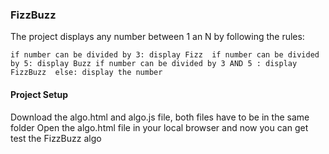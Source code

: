 ### FizzBuzz
The project displays any number between 1 an N by following the rules: 

  `if number can be divided by 3: display Fizz 
  if number can be divided by 5: display Buzz
  if number can be divided by 3 AND 5 : display FizzBuzz 
  else: display the number`

#### Project Setup 
Download the algo.html and algo.js file, both files have to be in the same folder
Open the algo.html file in your local browser and now you can get test the FizzBuzz algo
